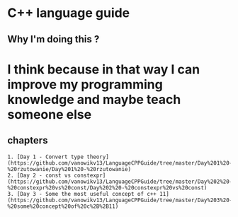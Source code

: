 
# C++ language guide
## Why I'm doing this ?
# I think because in that way I can improve my programming knowledge and maybe teach someone else


## chapters
	1. [Day 1 - Convert type theory](https://github.com/vanowikv13/LanguageCPPGuide/tree/master/Day%201%20-%20rzutowanie/Day%201%20-%20rzutowanie)
    2. [Day 2 - const vs constexpr](https://github.com/vanowikv13/LanguageCPPGuide/tree/master/Day%202%20-%20constexpr%20vs%20const/Day%202%20-%20constexpr%20vs%20const)
    3. [Day 3 - Some the most useful concept of c++ 11](https://github.com/vanowikv13/LanguageCPPGuide/tree/master/Day%203%20-%20some%20concept%20of%20c%2B%2B11)